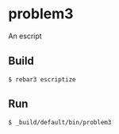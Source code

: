 problem3
=====

An escript

Build
-----

    $ rebar3 escriptize

Run
---

    $ _build/default/bin/problem3
